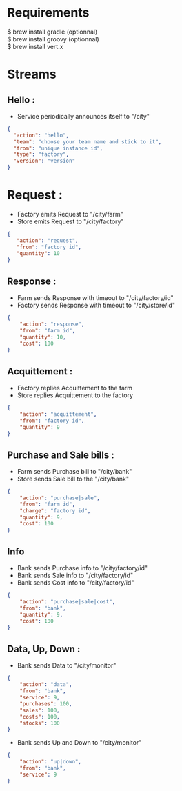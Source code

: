 # Requirements

$ brew install gradle (optionnal)  
$ brew install groovy (optionnal)  
$ brew install vert.x  

# Streams

## Hello :

* Service periodically announces itself to "/city"

```json
{
  "action": "hello",
  "team": "choose your team name and stick to it",
  "from": "unique instance id",
  "type": "factory",
  "version": "version"
}
```

# Request :

* Factory emits Request to "/city/farm"
* Store emits Request to "/city/factory"

```json
{
   "action": "request",
   "from": "factory id",
   "quantity": 10
}
```

## Response :

* Farm sends Response with timeout to "/city/factory/id"
* Factory sends Response with timeout to "/city/store/id"

```json
{
    "action": "response",
    "from": "farm id",
    "quantity": 10,
    "cost": 100
}
``` 

## Acquittement :

* Factory replies Acquittement to the farm
* Store replies Acquittement to the factory



```json
{
    "action": "acquittement",
    "from": "factory id",
    "quantity": 9
}
``` 

## Purchase and Sale bills :

* Farm sends Purchase bill to "/city/bank"
* Store sends Sale bill to the "/city/bank"


```json
{
    "action": "purchase|sale",
    "from": "farm id",
    "charge": "factory id",
    "quantity": 9,
    "cost": 100
}
```

## Info

* Bank sends Purchase info to "/city/factory/id"
* Bank sends Sale info to "/city/factory/id"
* Bank sends Cost info to "/city/factory/id"


```json
{
    "action": "purchase|sale|cost",
    "from": "bank",
    "quantity": 9,
    "cost": 100
}
```

## Data, Up, Down :

* Bank sends Data to "/city/monitor"

```json
{
    "action": "data",
    "from": "bank",
    "service": 9,
    "purchases": 100,
    "sales": 100,
    "costs": 100,
    "stocks": 100
}
```

* Bank sends Up and Down to "/city/monitor"

```json
{
    "action": "up|down",
    "from": "bank",
    "service": 9
}
```

